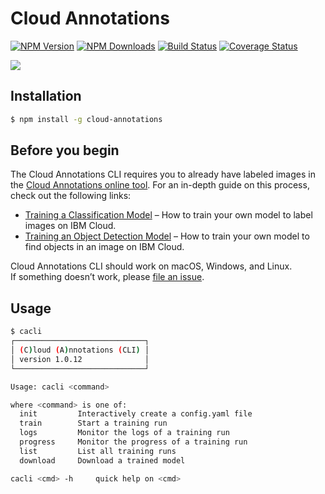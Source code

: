 # Cloud Annotations
[![NPM Version](https://img.shields.io/npm/v/cloud-annotations.svg)](https://npmjs.org/package/cloud-annotations)
[![NPM Downloads](https://img.shields.io/npm/dm/cloud-annotations.svg)](https://npmjs.org/package/cloud-annotations)
[![Build Status](https://img.shields.io/travis/cloud-annotations/training/master.svg)](https://travis-ci.org/cloud-annotations/training)
[![Coverage Status](https://img.shields.io/coveralls/cloud-annotations/training/master.svg)](https://coveralls.io/github/cloud-annotations/training?branch=master)


![](https://cloud-annotations.github.io/training/object-detection/assets/main.png)

## Installation

```bash
$ npm install -g cloud-annotations
```

## Before you begin

The Cloud Annotations CLI requires you to already have labeled images in the [Cloud Annotations online tool](https://cloud.annotations.ai/). For an in-depth guide on this process, check out the following links:

- [Training a Classification Model](https://cloud-annotations.github.io/training/classification/cli/) – How to train your own model to label images on IBM Cloud.
- [Training an Object Detection Model](https://cloud-annotations.github.io/training/object-detection/cli/) – How to train your own model to find objects in an image on IBM Cloud.

Cloud Annotations CLI should work on macOS, Windows, and Linux.<br>
If something doesn’t work, please [file an issue](https://github.com/cloud-annotations/training/issues/new).

## Usage
```bash
$ cacli
┌─────────────────────────────┐
│ (C)loud (A)nnotations (CLI) │
│ version 1.0.12              │
└─────────────────────────────┘

Usage: cacli <command>

where <command> is one of:
  init         Interactively create a config.yaml file
  train        Start a training run
  logs         Monitor the logs of a training run
  progress     Monitor the progress of a training run
  list         List all training runs
  download     Download a trained model

cacli <cmd> -h     quick help on <cmd>
```
